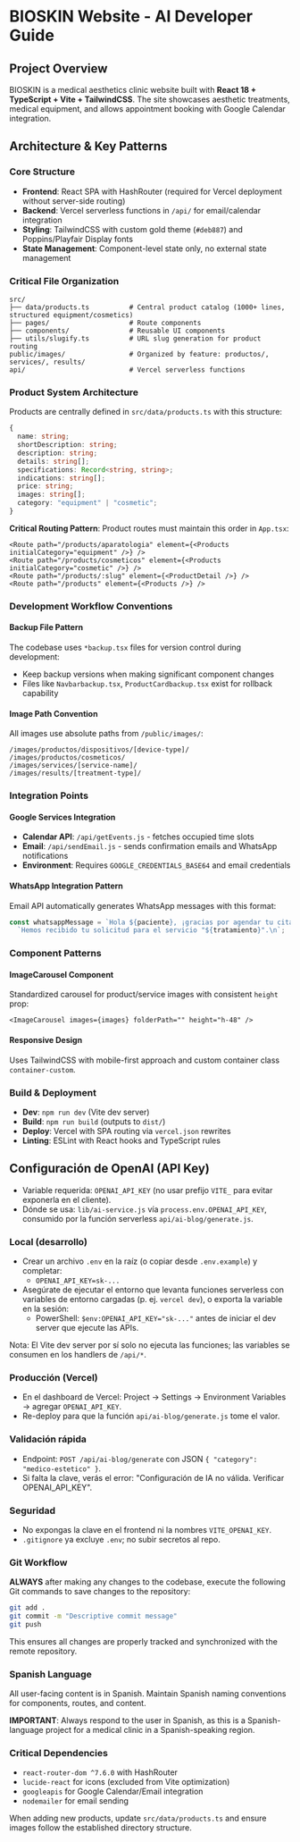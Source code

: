# BIOSKIN Website - AI Developer Guide

## Project Overview
BIOSKIN is a medical aesthetics clinic website built with **React 18 + TypeScript + Vite + TailwindCSS**. The site showcases aesthetic treatments, medical equipment, and allows appointment booking with Google Calendar integration.

## Architecture & Key Patterns

### Core Structure
- **Frontend**: React SPA with HashRouter (required for Vercel deployment without server-side routing)
- **Backend**: Vercel serverless functions in `/api/` for email/calendar integration
- **Styling**: TailwindCSS with custom gold theme (`#deb887`) and Poppins/Playfair Display fonts
- **State Management**: Component-level state only, no external state management

### Critical File Organization
```
src/
├── data/products.ts          # Central product catalog (1000+ lines, structured equipment/cosmetics)
├── pages/                    # Route components
├── components/               # Reusable UI components
├── utils/slugify.ts          # URL slug generation for product routing
public/images/                # Organized by feature: productos/, services/, results/
api/                          # Vercel serverless functions
```

### Product System Architecture
Products are centrally defined in `src/data/products.ts` with this structure:
```typescript
{
  name: string;
  shortDescription: string;
  description: string;
  details: string[];
  specifications: Record<string, string>;
  indications: string[];
  price: string;
  images: string[];
  category: "equipment" | "cosmetic";
}
```

**Critical Routing Pattern**: Product routes must maintain this order in `App.tsx`:
```tsx
<Route path="/products/aparatologia" element={<Products initialCategory="equipment" />} />
<Route path="/products/cosmeticos" element={<Products initialCategory="cosmetic" />} />
<Route path="/products/:slug" element={<ProductDetail />} />
<Route path="/products" element={<Products />} />
```

### Development Workflow Conventions

#### Backup File Pattern
The codebase uses `*backup.tsx` files for version control during development:
- Keep backup versions when making significant component changes
- Files like `Navbarbackup.tsx`, `ProductCardbackup.tsx` exist for rollback capability

#### Image Path Convention
All images use absolute paths from `/public/images/`:
```
/images/productos/dispositivos/[device-type]/
/images/productos/cosmeticos/
/images/services/[service-name]/
/images/results/[treatment-type]/
```

### Integration Points

#### Google Services Integration
- **Calendar API**: `/api/getEvents.js` - fetches occupied time slots
- **Email**: `/api/sendEmail.js` - sends confirmation emails and WhatsApp notifications
- **Environment**: Requires `GOOGLE_CREDENTIALS_BASE64` and email credentials

#### WhatsApp Integration Pattern
Email API automatically generates WhatsApp messages with this format:
```javascript
const whatsappMessage = `Hola ${paciente}, ¡gracias por agendar tu cita en BIOSKIN! 🧴✨\n` +
  `Hemos recibido tu solicitud para el servicio "${tratamiento}".\n`;
```

### Component Patterns

#### ImageCarousel Component
Standardized carousel for product/service images with consistent `height` prop:
```tsx
<ImageCarousel images={images} folderPath="" height="h-48" />
```

#### Responsive Design
Uses TailwindCSS with mobile-first approach and custom container class `container-custom`.

### Build & Deployment
- **Dev**: `npm run dev` (Vite dev server)
- **Build**: `npm run build` (outputs to `dist/`)
- **Deploy**: Vercel with SPA routing via `vercel.json` rewrites
- **Linting**: ESLint with React hooks and TypeScript rules

## Configuración de OpenAI (API Key)
- Variable requerida: `OPENAI_API_KEY` (no usar prefijo `VITE_` para evitar exponerla en el cliente).
- Dónde se usa: `lib/ai-service.js` vía `process.env.OPENAI_API_KEY`, consumido por la función serverless `api/ai-blog/generate.js`.

### Local (desarrollo)
- Crear un archivo `.env` en la raíz (o copiar desde `.env.example`) y completar:
  - `OPENAI_API_KEY=sk-...`
- Asegúrate de ejecutar el entorno que levanta funciones serverless con variables de entorno cargadas (p. ej. `vercel dev`), o exporta la variable en la sesión:
  - PowerShell: `$env:OPENAI_API_KEY="sk-..."` antes de iniciar el dev server que ejecute las APIs.

Nota: El Vite dev server por sí solo no ejecuta las funciones; las variables se consumen en los handlers de `/api/*`.

### Producción (Vercel)
- En el dashboard de Vercel: Project → Settings → Environment Variables → agregar `OPENAI_API_KEY`.
- Re-deploy para que la función `api/ai-blog/generate.js` tome el valor.

### Validación rápida
- Endpoint: `POST /api/ai-blog/generate` con JSON `{ "category": "medico-estetico" }`.
- Si falta la clave, verás el error: "Configuración de IA no válida. Verificar OPENAI_API_KEY".

### Seguridad
- No expongas la clave en el frontend ni la nombres `VITE_OPENAI_KEY`.
- `.gitignore` ya excluye `.env`; no subir secretos al repo.

### Git Workflow
**ALWAYS** after making any changes to the codebase, execute the following Git commands to save changes to the repository:
```bash
git add .
git commit -m "Descriptive commit message"
git push
```
This ensures all changes are properly tracked and synchronized with the remote repository.

### Spanish Language
All user-facing content is in Spanish. Maintain Spanish naming conventions for components, routes, and content.

**IMPORTANT**: Always respond to the user in Spanish, as this is a Spanish-language project for a medical clinic in a Spanish-speaking region.

### Critical Dependencies
- `react-router-dom ^7.6.0` with HashRouter
- `lucide-react` for icons (excluded from Vite optimization)
- `googleapis` for Google Calendar/Email integration
- `nodemailer` for email sending

When adding new products, update `src/data/products.ts` and ensure images follow the established directory structure.
